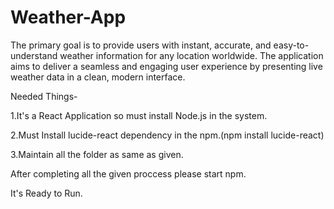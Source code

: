 # Weather-App
The primary goal is to provide users with instant, accurate, and easy-to-understand weather information for any location worldwide. The application aims to deliver a seamless and engaging user experience by presenting live weather data in a clean, modern interface.


Needed Things-

1.It's a React Application so must install Node.js in the system.

2.Must Install lucide-react dependency in the npm.(npm install lucide-react)

3.Maintain all the folder as same as given.

After completing all the given proccess please start npm.

It's Ready to Run.
